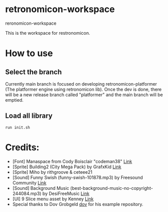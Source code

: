 # retronomicon-workspace
reronomicon-workspace

This is the workspace for restronomicon.

# How to use

## Select the branch

Currently main branch is focused on developing retronomicon-platformer (The platformer engine using retronomicon lib). Once the dev is done, there will be a new release branch called "platformer"  and the main branch will be emptied.


## Load all library

```
run init.sh
```

# Credits:

- [Font] Manaspace from Cody Boisclair "codeman38" [Link](https://www.zone38.net/font/)
- [Sprite] Building2 (City Mega Pack) by  GrafxKid [Link](https://opengameart.org/content/city-mega-pack)
- [Sprite] Miho by rithgroove & ceteee21
- [Sound] Funny Swish (funny-swish-101878.mp3) by Freesound Community [Link](https://pixabay.com/sound-effects/funny-swish-101878/)
- [Sound] Background Music (best-background-music-no-copyright-244084.mp3) by DesiFreeMusic [Link](https://pixabay.com/music/beats-best-background-music-no-copyright-244084/)
- [UI] 9 Slice menu asset by Kenney [Link](https://www.kenney.nl/assets/pixel-ui-pack)
- Special thanks to Dov Grobgeld [dov](https://github.com/dov) for his example repository. 